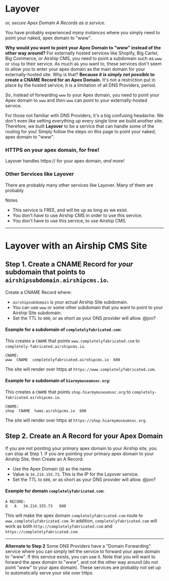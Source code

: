 # Layover
_or, secure Apex Domain A Records as a service._

You have probably experienced _many instances_ where you simply need to point your naked, apex domain to "www". 

**Why would you want to point your Apex Domain to "www" instead of the other way around?**
For externally hosted services like Shopify, Big Cartel, Big Commerce, or Airship CMS, you need to point a subdomain such as `www` or `shop` to their service. As much as you want to, these services don't seem to allow you to enter your apex domain as the main domain for your externally-hosted site. Why is that? **Because _it is simply not possible_ to create a CNAME Record for an Apex Domain.** It's not a restriction put in place by the hosted service; it is a limitation of all DNS Providers, period. 

_So_, instead of forwarding `www` to your Apex domain, you need to point your Apex domain to `www` and _then_ `www` can point to your externally-hosted service. 

For those not familiar with DNS Providers, it's a big confusing headache. We don't even like setting everything up every single time we build another site. Therefore, we built **Layover** to be a service that can handle some of the routing for you! Simply follow the steps on this page to point your naked, apex domain to "www". 

### HTTPS on your apex domain, for free!
Layover handles https:// for your apex domain, _and more_!


### Other Services like Layover
There are probably many other services like Layover. Many of them are probably


Notes
- This service is FREE, and will be up as long as we exist.
- You don't have to use Airship CMS in order to use this service.
- You don't have to use this service, to use Airship CMS.

---

# Layover with an Airship CMS Site

## Step 1. Create a CNAME Record for _your_ subdomain that points to `airshipsubdomain.airshipcms.io`.
Create a CNAME Record where:
- `airshipsubdomain` is your actual Airship Site subdomain. 
- You can use `www` or some other subdomain that you want to point to your Airship Site subdomain. 
- Set the TTL to `600`, or as short as your DNS provider will allow. @jon?

#### Example for a subdomain of `completelyfabricated.com`:
This creates a `CNAME` that points `www.completelyfabricated.com` to `completely-fabricated.airshipcms.io`.
```
CNAME:
www  CNAME  completelyfabricated.airshipcms.io  600
```
The site will render over https at `https://www.completelyfabricated.com`.

#### Example for a subdomain of `hiarmymuseumsoc.org`:
This creates a `CNAME` that points `shop.hiarmymuseumsoc.org` to `completely-fabricated.airshipcms.io`.
```
CNAME:
shop  CNAME  hams.airshipcms.io  600
```
The site will render over https at `https://shop.hiarmymuseumsoc.org`.

## Step 2. Create an A Record for your Apex Domain
If you are not pointing your primary apex domain to your Airship site, you can stop at Step 1. If you _are_ pointing your primary apex domain to your Airship Site, then Create an A Record:
- Use the Apex Domain (`@`) as the name.
- Value is `34.214.155.73`. This is the IP for the Layover service.
- Set the TTL to `600`, or as short as your DNS provider will allow. @jon?

#### Example for domain `completelyfabricated.com`:
```
A RECORD:
@   A   34.214.155.73   600
```
This will make the apex domain `completelyfabricated.com` route to `www.completelyfabricated.com`. In addition, `completelyfabricated.com` will work as both `http://completelyfabricated.com` and `https://completelyfabricated.com`.

---

**Alternate to Step 2**
Some DNS Providers have a "Domain Forwarding" service where you can simply tell the service to forward your apex domain to "www". If this service exists, you can use it. Note that you will want to forward the apex domain to "www", and not the other way around (do not point "www" to your apex domain). These services are probably not set up to automatically serve your site over https.
